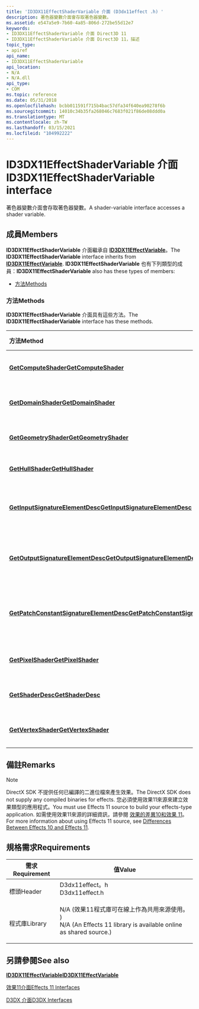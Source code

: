 ```yaml
---
title: 'ID3DX11EffectShaderVariable 介面 (D3dx11effect .h) '
description: 著色器變數介面會存取著色器變數。
ms.assetid: e547a5e9-7b60-4a85-806d-272be55d12e7
keywords:
- ID3DX11EffectShaderVariable 介面 Direct3D 11
- ID3DX11EffectShaderVariable 介面 Direct3D 11，描述
topic_type:
- apiref
api_name:
- ID3DX11EffectShaderVariable
api_location:
- N/A
- N/A.dll
api_type:
- COM
ms.topic: reference
ms.date: 05/31/2018
ms.openlocfilehash: bcbb011591f715b4bac57dfa34f640ea90278f6b
ms.sourcegitcommit: 14010c34b35fa268046c7683f021f86de08ddd0a
ms.translationtype: MT
ms.contentlocale: zh-TW
ms.lasthandoff: 03/15/2021
ms.locfileid: "104992222"
---
```

# <a name="id3dx11effectshadervariable-interface"></a><span data-ttu-id="81426-105">ID3DX11EffectShaderVariable 介面</span><span class="sxs-lookup"><span data-stu-id="81426-105">ID3DX11EffectShaderVariable interface</span></span>

<span data-ttu-id="81426-106">著色器變數介面會存取著色器變數。</span><span class="sxs-lookup"><span data-stu-id="81426-106">A shader-variable interface accesses a shader variable.</span></span>

## <a name="members"></a><span data-ttu-id="81426-107">成員</span><span class="sxs-lookup"><span data-stu-id="81426-107">Members</span></span>

<span data-ttu-id="81426-108">**ID3DX11EffectShaderVariable** 介面繼承自 [**ID3DX11EffectVariable**](id3dx11effectvariable.md)。</span><span class="sxs-lookup"><span data-stu-id="81426-108">The **ID3DX11EffectShaderVariable** interface inherits from [**ID3DX11EffectVariable**](id3dx11effectvariable.md).</span></span> <span data-ttu-id="81426-109">**ID3DX11EffectShaderVariable** 也有下列類型的成員：</span><span class="sxs-lookup"><span data-stu-id="81426-109">**ID3DX11EffectShaderVariable** also has these types of members:</span></span>

-   [<span data-ttu-id="81426-110">方法</span><span class="sxs-lookup"><span data-stu-id="81426-110">Methods</span></span>](#methods)

### <a name="methods"></a><span data-ttu-id="81426-111">方法</span><span class="sxs-lookup"><span data-stu-id="81426-111">Methods</span></span>

<span data-ttu-id="81426-112">**ID3DX11EffectShaderVariable** 介面具有這些方法。</span><span class="sxs-lookup"><span data-stu-id="81426-112">The **ID3DX11EffectShaderVariable** interface has these methods.</span></span>



| <span data-ttu-id="81426-113">方法</span><span class="sxs-lookup"><span data-stu-id="81426-113">Method</span></span>                                                                                                           | <span data-ttu-id="81426-114">描述</span><span class="sxs-lookup"><span data-stu-id="81426-114">Description</span></span>                                            |
|:-----------------------------------------------------------------------------------------------------------------|:-------------------------------------------------------|
| [<span data-ttu-id="81426-115">**GetComputeShader**</span><span class="sxs-lookup"><span data-stu-id="81426-115">**GetComputeShader**</span></span>](id3dx11effectshadervariable-getcomputeshader.md)                                         | <span data-ttu-id="81426-116">取得計算著色器。</span><span class="sxs-lookup"><span data-stu-id="81426-116">Get a compute shader.</span></span><br/>                       |
| [<span data-ttu-id="81426-117">**GetDomainShader**</span><span class="sxs-lookup"><span data-stu-id="81426-117">**GetDomainShader**</span></span>](id3dx11effectshadervariable-getdomainshader.md)                                           | <span data-ttu-id="81426-118">取得網域著色器。</span><span class="sxs-lookup"><span data-stu-id="81426-118">Get a domain shader.</span></span><br/>                        |
| [<span data-ttu-id="81426-119">**GetGeometryShader**</span><span class="sxs-lookup"><span data-stu-id="81426-119">**GetGeometryShader**</span></span>](id3dx11effectshadervariable-getgeometryshader.md)                                       | <span data-ttu-id="81426-120">取得幾何著色器。</span><span class="sxs-lookup"><span data-stu-id="81426-120">Get a geometry shader.</span></span><br/>                      |
| [<span data-ttu-id="81426-121">**GetHullShader**</span><span class="sxs-lookup"><span data-stu-id="81426-121">**GetHullShader**</span></span>](id3dx11effectshadervariable-gethullshader.md)                                               | <span data-ttu-id="81426-122">取得輪廓著色器。</span><span class="sxs-lookup"><span data-stu-id="81426-122">Get a hull shader.</span></span><br/>                          |
| [<span data-ttu-id="81426-123">**GetInputSignatureElementDesc**</span><span class="sxs-lookup"><span data-stu-id="81426-123">**GetInputSignatureElementDesc**</span></span>](id3dx11effectshadervariable-getinputsignatureelementdesc.md)                 | <span data-ttu-id="81426-124">取得輸入簽名描述。</span><span class="sxs-lookup"><span data-stu-id="81426-124">Get an input-signature description.</span></span><br/>         |
| [<span data-ttu-id="81426-125">**GetOutputSignatureElementDesc**</span><span class="sxs-lookup"><span data-stu-id="81426-125">**GetOutputSignatureElementDesc**</span></span>](id3dx11effectshadervariable-getoutputsignatureelementdesc.md)               | <span data-ttu-id="81426-126">取得輸出特徵標記描述。</span><span class="sxs-lookup"><span data-stu-id="81426-126">Get an output-signature description.</span></span><br/>        |
| [<span data-ttu-id="81426-127">**GetPatchConstantSignatureElementDesc**</span><span class="sxs-lookup"><span data-stu-id="81426-127">**GetPatchConstantSignatureElementDesc**</span></span>](id3dx11effectshadervariable-getpatchconstantsignatureelementdesc.md) | <span data-ttu-id="81426-128">取得修補程式常數簽章描述。</span><span class="sxs-lookup"><span data-stu-id="81426-128">Get a patch constant signature description.</span></span><br/> |
| [<span data-ttu-id="81426-129">**GetPixelShader**</span><span class="sxs-lookup"><span data-stu-id="81426-129">**GetPixelShader**</span></span>](id3dx11effectshadervariable-getpixelshader.md)                                             | <span data-ttu-id="81426-130">取得圖元著色器。</span><span class="sxs-lookup"><span data-stu-id="81426-130">Get a pixel shader.</span></span><br/>                         |
| [<span data-ttu-id="81426-131">**GetShaderDesc**</span><span class="sxs-lookup"><span data-stu-id="81426-131">**GetShaderDesc**</span></span>](id3dx11effectshadervariable-getshaderdesc.md)                                               | <span data-ttu-id="81426-132">取得著色器描述。</span><span class="sxs-lookup"><span data-stu-id="81426-132">Get a shader description.</span></span><br/>                   |
| [<span data-ttu-id="81426-133">**GetVertexShader**</span><span class="sxs-lookup"><span data-stu-id="81426-133">**GetVertexShader**</span></span>](id3dx11effectshadervariable-getvertexshader.md)                                           | <span data-ttu-id="81426-134">取得頂點著色器。</span><span class="sxs-lookup"><span data-stu-id="81426-134">Get a vertex shader.</span></span><br/>                        |



 

## <a name="remarks"></a><span data-ttu-id="81426-135">備註</span><span class="sxs-lookup"><span data-stu-id="81426-135">Remarks</span></span>

> [!Note]  
> <span data-ttu-id="81426-136">DirectX SDK 不提供任何已編譯的二進位檔來產生效果。</span><span class="sxs-lookup"><span data-stu-id="81426-136">The DirectX SDK does not supply any compiled binaries for effects.</span></span> <span data-ttu-id="81426-137">您必須使用效果11來源來建立效果類型的應用程式。</span><span class="sxs-lookup"><span data-stu-id="81426-137">You must use Effects 11 source to build your effects-type application.</span></span> <span data-ttu-id="81426-138">如需使用效果11來源的詳細資訊，請參閱 [效果的差異10和效果 11](d3d11-graphics-programming-guide-effects-differences.md)。</span><span class="sxs-lookup"><span data-stu-id="81426-138">For more information about using Effects 11 source, see [Differences Between Effects 10 and Effects 11](d3d11-graphics-programming-guide-effects-differences.md).</span></span>

 

## <a name="requirements"></a><span data-ttu-id="81426-139">規格需求</span><span class="sxs-lookup"><span data-stu-id="81426-139">Requirements</span></span>



| <span data-ttu-id="81426-140">需求</span><span class="sxs-lookup"><span data-stu-id="81426-140">Requirement</span></span> | <span data-ttu-id="81426-141">值</span><span class="sxs-lookup"><span data-stu-id="81426-141">Value</span></span> |
|--------------------|----------------------------------------------------------------------------------------------------------------------------------------------|
| <span data-ttu-id="81426-142">標頭</span><span class="sxs-lookup"><span data-stu-id="81426-142">Header</span></span><br/>  | <dl> <span data-ttu-id="81426-143"><dt>D3dx11effect。h</dt></span><span class="sxs-lookup"><span data-stu-id="81426-143"><dt>D3dx11effect.h</dt></span></span> </dl>                                                    |
| <span data-ttu-id="81426-144">程式庫</span><span class="sxs-lookup"><span data-stu-id="81426-144">Library</span></span><br/> | <dl> <span data-ttu-id="81426-145"><dt>N/A (效果11程式庫可在線上作為共用來源使用。 ) </dt></span><span class="sxs-lookup"><span data-stu-id="81426-145"><dt>N/A (An Effects 11 library is available online as shared source.)</dt></span></span> </dl> |



## <a name="see-also"></a><span data-ttu-id="81426-146">另請參閱</span><span class="sxs-lookup"><span data-stu-id="81426-146">See also</span></span>

<dl> <dt>

[<span data-ttu-id="81426-147">**ID3DX11EffectVariable**</span><span class="sxs-lookup"><span data-stu-id="81426-147">**ID3DX11EffectVariable**</span></span>](id3dx11effectvariable.md)
</dt> <dt>

[<span data-ttu-id="81426-148">效果11介面</span><span class="sxs-lookup"><span data-stu-id="81426-148">Effects 11 Interfaces</span></span>](d3d11-graphics-reference-effects11-interfaces.md)
</dt> <dt>

[<span data-ttu-id="81426-149">D3DX 介面</span><span class="sxs-lookup"><span data-stu-id="81426-149">D3DX Interfaces</span></span>](d3d11-graphics-reference-d3dx11-interfaces.md)
</dt> </dl>

 

 






